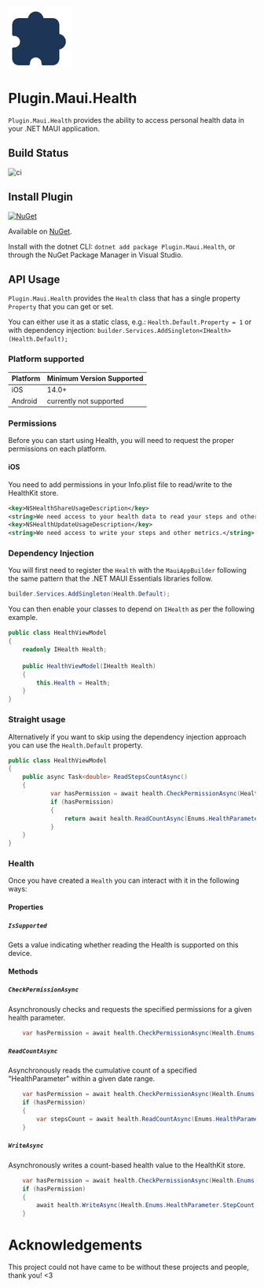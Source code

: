 ![](nuget.png)
# Plugin.Maui.Health

`Plugin.Maui.Health` provides the ability to access personal health data in your .NET MAUI application.


## Build Status
![ci](https://github.com/0xc3u/Plugin.Maui.Health/actions/workflows/ci.yml/badge.svg)


## Install Plugin

[![NuGet](https://img.shields.io/nuget/v/Plugin.Maui.Health.svg?label=NuGet)](https://www.nuget.org/packages/Plugin.Maui.Health/)

Available on [NuGet](http://www.nuget.org/packages/Plugin.Maui.Health).

Install with the dotnet CLI: `dotnet add package Plugin.Maui.Health`, or through the NuGet Package Manager in Visual Studio.

## API Usage

`Plugin.Maui.Health` provides the `Health` class that has a single property `Property` that you can get or set.

You can either use it as a static class, e.g.: `Health.Default.Property = 1` or with dependency injection: `builder.Services.AddSingleton<IHealth>(Health.Default);`


### Platform supported

| Platform | Minimum Version Supported |
|----------|--------------------------|
| iOS      | 14.0+                     |
| Android  | currently not supported        |



### Permissions

Before you can start using Health, you will need to request the proper permissions on each platform.

#### iOS

You need to add permissions in your Info.plist file to read/write to the HealthKit store.

```xml
<key>NSHealthShareUsageDescription</key>
<string>We need access to your health data to read your steps and other metrics.</string>
<key>NSHealthUpdateUsageDescription</key>
<string>We need access to write your steps and other metrics.</string>
````

### Dependency Injection

You will first need to register the `Health` with the `MauiAppBuilder` following the same pattern that the .NET MAUI Essentials libraries follow.

```csharp
builder.Services.AddSingleton(Health.Default);
```

You can then enable your classes to depend on `IHealth` as per the following example.

```csharp
public class HealthViewModel
{
    readonly IHealth Health;

    public HealthViewModel(IHealth Health)
    {
        this.Health = Health;
    }
}
```

### Straight usage

Alternatively if you want to skip using the dependency injection approach you can use the `Health.Default` property.

```csharp
public class HealthViewModel
{
    public async Task<double> ReadStepsCountAsync()
    {
        	var hasPermission = await health.CheckPermissionAsync(Health.Enums.HealthParameter.StepCount, Health.Enums.PermissionType.Read | Health.Enums.PermissionType.Write);
			if (hasPermission)
			{
				return await health.ReadCountAsync(Enums.HealthParameter.StepCount, DateTime.Now.AddDays(-1), DateTime.Now);
			}
    }
}
```

### Health

Once you have created a `Health` you can interact with it in the following ways:

#### Properties

##### `IsSupported`

Gets a value indicating whether reading the Health is supported on this device.


#### Methods

##### `CheckPermissionAsync`
Asynchronously checks and requests the specified permissions for a given health parameter.
```csharp
	var hasPermission = await health.CheckPermissionAsync(Health.Enums.HealthParameter.StepCount, Health.Enums.PermissionType.Read | Health.Enums.PermissionType.Write);
```

##### `ReadCountAsync`
Asynchronously reads the cumulative count of a specified "HealthParameter" within a given date range.
```csharp
	var hasPermission = await health.CheckPermissionAsync(Health.Enums.HealthParameter.StepCount, Health.Enums.PermissionType.Write);
	if (hasPermission)
	{
		var stepsCount = await health.ReadCountAsync(Enums.HealthParameter.StepCount, DateTime.Now.AddDays(-1), DateTime.Now);
	}
```

##### `WriteAsync`
Asynchronously writes a count-based health value to the HealthKit store.
```csharp
	var hasPermission = await health.CheckPermissionAsync(Health.Enums.HealthParameter.StepCount, Health.Enums.PermissionType.Write);
	if (hasPermission)
	{
		await health.WriteAsync(Health.Enums.HealthParameter.StepCount, DateTime.Now, 250);
	}
```


# Acknowledgements

This project could not have came to be without these projects and people, thank you! <3
